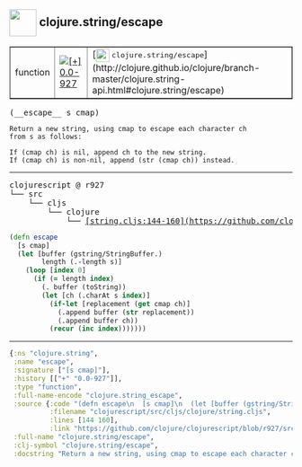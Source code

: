 ## <img width="48px" valign="middle" src="http://i.imgur.com/Hi20huC.png"> clojure.string/escape

 <table border="1">
<tr>
<td>function</td>
<td><a href="https://github.com/cljsinfo/api-refs/tree/0.0-927"><img valign="middle" alt="[+] 0.0-927" src="https://img.shields.io/badge/+-0.0--927-lightgrey.svg"></a> </td>
<td>
[<img height="24px" valign="middle" src="http://i.imgur.com/1GjPKvB.png"> <samp>clojure.string/escape</samp>](http://clojure.github.io/clojure/branch-master/clojure.string-api.html#clojure.string/escape)
</td>
</tr>
</table>

 <samp>
(__escape__ s cmap)<br>
</samp>

```
Return a new string, using cmap to escape each character ch
from s as follows:

If (cmap ch) is nil, append ch to the new string.
If (cmap ch) is non-nil, append (str (cmap ch)) instead.
```

---

 <pre>
clojurescript @ r927
└── src
    └── cljs
        └── clojure
            └── <ins>[string.cljs:144-160](https://github.com/clojure/clojurescript/blob/r927/src/cljs/clojure/string.cljs#L144-L160)</ins>
</pre>

```clj
(defn escape
  [s cmap]
  (let [buffer (gstring/StringBuffer.)
        length (.-length s)]
    (loop [index 0]
      (if (= length index)
        (. buffer (toString))
        (let [ch (.charAt s index)]
          (if-let [replacement (get cmap ch)]
            (.append buffer (str replacement))
            (.append buffer ch))
          (recur (inc index)))))))
```


---

```clj
{:ns "clojure.string",
 :name "escape",
 :signature ["[s cmap]"],
 :history [["+" "0.0-927"]],
 :type "function",
 :full-name-encode "clojure.string_escape",
 :source {:code "(defn escape\n  [s cmap]\n  (let [buffer (gstring/StringBuffer.)\n        length (.-length s)]\n    (loop [index 0]\n      (if (= length index)\n        (. buffer (toString))\n        (let [ch (.charAt s index)]\n          (if-let [replacement (get cmap ch)]\n            (.append buffer (str replacement))\n            (.append buffer ch))\n          (recur (inc index)))))))",
          :filename "clojurescript/src/cljs/clojure/string.cljs",
          :lines [144 160],
          :link "https://github.com/clojure/clojurescript/blob/r927/src/cljs/clojure/string.cljs#L144-L160"},
 :full-name "clojure.string/escape",
 :clj-symbol "clojure.string/escape",
 :docstring "Return a new string, using cmap to escape each character ch\nfrom s as follows:\n\nIf (cmap ch) is nil, append ch to the new string.\nIf (cmap ch) is non-nil, append (str (cmap ch)) instead."}

```
